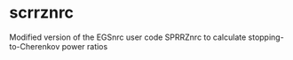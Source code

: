 # scrrznrc
Modified version of the EGSnrc user code SPRRZnrc to calculate stopping-to-Cherenkov power ratios

